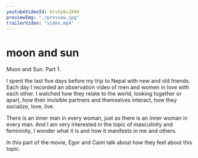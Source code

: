 ```yaml
---
youtubeVideoId: AtsXy8cZA94
previewImg: "./preview.jpg"
trailerVideo: "video.mp4"
---
```


# moon and sun

Moon and Sun. Part 1.

I spent the last five days before my trip to Nepal with new and old friends. Each day I recorded an observation video of men and women in love with each other. I watched how they relate to the world, looking together or apart, how their invisible partners and themselves interact, how they socialize, love, live.

There is an inner man in every woman, just as there is an inner woman in every man. And I am very interested in the topic of masculinity and femininity, I wonder what it is and how it manifests in me and others.

In this part of the movie, Egor and Cami talk about how they feel about this topic.

